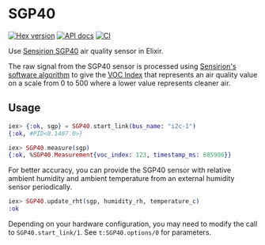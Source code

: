# SGP40

[![Hex version](https://img.shields.io/hexpm/v/sgp40.svg "Hex version")](https://hex.pm/packages/sgp40)
[![API docs](https://img.shields.io/hexpm/v/sgp40.svg?label=docs "API docs")](https://hexdocs.pm/sgp40)
[![CI](https://github.com/mnishiguchi/sgp40/actions/workflows/ci.yml/badge.svg)](https://github.com/mnishiguchi/sgp40/actions/workflows/ci.yml)

Use [Sensirion SGP40](https://www.sensirion.com/en/environmental-sensors/gas-sensors/sgp40/) air quality sensor in Elixir.

The raw signal from the SGP40 sensor is processed using [Sensirion's software algorithm](https://github.com/Sensirion/embedded-sgp/blob/00768191892b2cc0d839ebf95998fc4a85b660c4/sgp40_voc_index/sensirion_voc_algorithm.h) to give the [VOC Index](https://cdn.sparkfun.com/assets/e/9/3/f/e/GAS_AN_SGP40_VOC_Index_for_Experts_D1.pdf) that represents an air quality value on a scale from 0 to 500 where a lower value represents cleaner air.

## Usage

```elixir
iex> {:ok, sgp} = SGP40.start_link(bus_name: "i2c-1")
{:ok, #PID<0.1407.0>}

iex> SGP40.measure(sgp)
{:ok, %SGP40.Measurement{voc_index: 123, timestamp_ms: 885906}}
```

For better accuracy, you can provide the SGP40 sensor with relative ambient humidity and ambient temperature from an external humidity sensor periodically.

```elixir
iex> SGP40.update_rht(sgp, humidity_rh, temperature_c)
:ok
```

Depending on your hardware configuration, you may need to modify the call to
`SGP40.start_link/1`. See `t:SGP40.options/0` for parameters.
